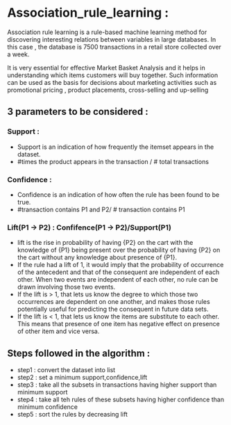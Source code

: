 # Association_rule_learning :

Association rule learning is a rule-based machine learning method for discovering interesting relations between variables in large databases. In this case , the database is 7500 transactions in a retail store collected over a week. 

It is very essential for effective Market Basket Analysis and it helps in understanding which items customers will buy together.
Such information can be used as the basis for decisions about marketing activities such as promotional pricing , product placements, 
cross-selling and up-selling

## 3 parameters to be considered :

### Support : 
- Support is an indication of how frequently the itemset appears in the dataset.
- #times the product appears in the transaction / # total transactions
    
### Confidence : 
- Confidence is an indication of how often the rule has been found to be true.
- #transaction contains P1 and P2/ # transaction contains P1
    
### Lift(P1 -> P2) : Confifence(P1 -> P2)/Support(P1)
- lift is the rise in probability of having {P2} on the cart with the knowledge of {P1} being present over the probability of having    {P2} on the cart without any knowledge about presence of {P1}.
- If the rule had a lift of 1, it would imply that the probability of occurrence of the antecedent and that of the consequent are       independent of each other. When two events are independent of each other, no rule can be drawn involving those two events.
- If the lift is > 1, that lets us know the degree to which those two occurrences are dependent on one another, and makes those         rules potentially useful for predicting the consequent in future data sets.
- If the lift is < 1, that lets us know the items are substitute to each other. This means that presence of one item has negative       effect on presence of other item and vice versa.

## Steps followed in the algorithm :
- step1 : convert the dataset into list
- step2 : set a minimum support,confidence,lift
- step3 : take all the subsets in transactions having higher support than minimum support 
- step4 : take all teh rules of these subsets having higher confidence than minimum confidence
- step5 : sort the rules by decreasing lift


